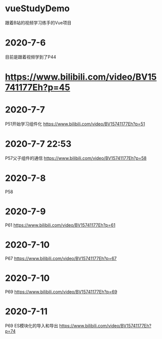 # vueStudyDemo
跟着B站的视频学习练手的Vue项目

# 2020-7-6
目前是跟着视频学到了P44
# https://www.bilibili.com/video/BV15741177Eh?p=45

# 2020-7-7
P51开始学习组件化
https://www.bilibili.com/video/BV15741177Eh?p=51

# 2020-7-7 22:53
P57父子组件的通信
https://www.bilibili.com/video/BV15741177Eh?p=58

# 2020-7-8
P58

# 2020-7-9
P61
https://www.bilibili.com/video/BV15741177Eh?p=61

# 2020-7-10
P67
https://www.bilibili.com/video/BV15741177Eh?p=67

# 2020-7-10
P69
https://www.bilibili.com/video/BV15741177Eh?p=69

# 2020-7-11
P69 ES模块化的导入和导出
https://www.bilibili.com/video/BV15741177Eh?p=74